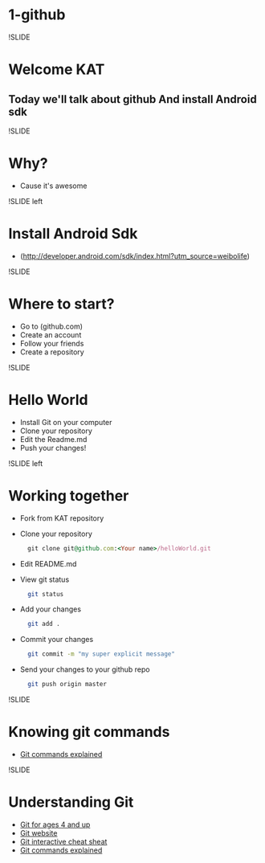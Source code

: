 # 1-github

!SLIDE

# Welcome KAT

## Today we'll talk about github And install Android sdk

!SLIDE

# Why?
 * Cause it's awesome

!SLIDE left
# Install Android Sdk
 * (http://developer.android.com/sdk/index.html?utm_source=weibolife)

!SLIDE
# Where to start?
 * Go to (github.com)
 * Create an account
 * Follow your friends
 * Create a repository

!SLIDE
# Hello World 
 * Install Git on your computer 
 * Clone your repository
 * Edit the Readme.md
 * Push your changes!

!SLIDE left
# Working together
 * Fork from KAT repository
 * Clone your repository 

   ``` ruby
     git clone git@github.com:<Your name>/helloWorld.git
   ```
 * Edit README.md 
 * View git status

   ``` bash
     git status
   ```
 * Add your changes

   ``` bash
     git add .
   ```
 * Commit your changes

   ``` bash
     git commit -m "my super explicit message"
   ```
 * Send your changes to your github repo

   ``` bash
     git push origin master
   ```
 
!SLIDE
# Knowing git commands
 * [Git commands explained](http://www-cs-students.stanford.edu/~blynn/gitmagic/intl/fr/)

!SLIDE
# Understanding Git
 * [Git for ages 4 and up](http://www.youtube.com/watch?v=1ffBJ4sVUb4)
 * [Git website](http://git-scm.com/)
 * [Git interactive cheat sheat](http://ndpsoftware.com/git-cheatsheet.html)
 * [Git commands explained](http://www-cs-students.stanford.edu/~blynn/gitmagic/intl/fr/)
 
